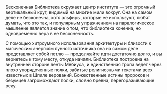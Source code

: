 Бесконечная Библиотека окружает центр института — это огромный вертикальный круг, видимый на многие мили вокруг. Она на самом деле не бесконечна, хотя альфиры, которые ее используют, любят думать, что это так, и популярным упражнением на паралогическое мышление является знание о том, что библиотека конечна, но одновременно вера в ее бесконечность.

С помощью хитроумного использования архитектуры и близости к магическим энергиям лунного источника она на самом деле представляет собой петлю — продолжайте идти достаточно долго, и вы вернетесь к тому месту, откуда начали. Библиотека построена на внутренней стороне ленты Мёбиуса, и единственная тропа ведет через плохо упорядоченные полки, забитые религиозными текстами всех известных в Шпиле верований. Божественные истины пророков и безумцев загромождают полки, словно бревна, перегораживающие реку.